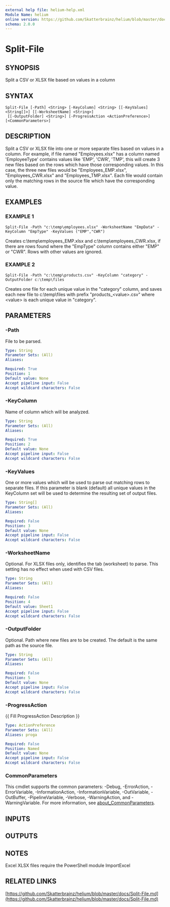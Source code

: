 ```yaml
---
external help file: helium-help.xml
Module Name: helium
online version: https://github.com/Skatterbrainz/helium/blob/master/docs/Split-File.md
schema: 2.0.0
---
```


# Split-File

## SYNOPSIS
Split a CSV or XLSX file based on values in a column

## SYNTAX

```
Split-File [-Path] <String> [-KeyColumn] <String> [[-KeyValues] <String[]>] [[-WorksheetName] <String>]
 [[-OutputFolder] <String>] [-ProgressAction <ActionPreference>] [<CommonParameters>]
```

## DESCRIPTION
Split a CSV or XLSX file into one or more separate files based on values
in a column.
For example, if file named "Employees.xlsx" has a column named 'EmployeeType' contains values
like 'EMP', 'CWR', 'TMP', this will create 3 new files based on the rows which have those corresponding values.
In this case, the three new files would be "Employees_EMP.xlsx", "Employees_CWR.xlsx" and "Employees_TMP.xlsx".
Each file would contain only the matching rows in the source file which have the corresponding value.

## EXAMPLES

### EXAMPLE 1
```
Split-File -Path "c:\temp\employees.xlsx" -WorksheetName "EmpData" -KeyColumn "EmpType" -KeyValues ("EMP","CWR")
```

Creates c:\temp\employees_EMP.xlsx and c:\temp\employees_CWR.xlsx, if there are rows found
where the "EmpType" column contains either "EMP" or "CWR". 
Rows with other values are ignored.

### EXAMPLE 2
```
Split-File -Path "c:\temp\products.csv" -KeyColumn "category" -OutputFolder c:\temp\files
```

Creates one file for each unique value in the "category" column, and saves each new file to c:\temp\files
with prefix "products_\<value\>.csv" where \<value\> is each unique value in "category".

## PARAMETERS

### -Path
File to be parsed.

```yaml
Type: String
Parameter Sets: (All)
Aliases:

Required: True
Position: 1
Default value: None
Accept pipeline input: False
Accept wildcard characters: False
```

### -KeyColumn
Name of column which will be analyzed.

```yaml
Type: String
Parameter Sets: (All)
Aliases:

Required: True
Position: 2
Default value: None
Accept pipeline input: False
Accept wildcard characters: False
```

### -KeyValues
One or more values which will be used to parse out matching rows to separate files.
If this parameter is blank (default) all unique values in the KeyColumn set will be
used to determine the resulting set of output files.

```yaml
Type: String[]
Parameter Sets: (All)
Aliases:

Required: False
Position: 3
Default value: None
Accept pipeline input: False
Accept wildcard characters: False
```

### -WorksheetName
Optional.
For XLSX files only, identifies the tab (worksheet) to parse.
This setting has no effect when used with CSV files.

```yaml
Type: String
Parameter Sets: (All)
Aliases:

Required: False
Position: 4
Default value: Sheet1
Accept pipeline input: False
Accept wildcard characters: False
```

### -OutputFolder
Optional.
Path where new files are to be created.
The default is the same path as the source file.

```yaml
Type: String
Parameter Sets: (All)
Aliases:

Required: False
Position: 5
Default value: None
Accept pipeline input: False
Accept wildcard characters: False
```

### -ProgressAction
{{ Fill ProgressAction Description }}

```yaml
Type: ActionPreference
Parameter Sets: (All)
Aliases: proga

Required: False
Position: Named
Default value: None
Accept pipeline input: False
Accept wildcard characters: False
```

### CommonParameters
This cmdlet supports the common parameters: -Debug, -ErrorAction, -ErrorVariable, -InformationAction, -InformationVariable, -OutVariable, -OutBuffer, -PipelineVariable, -Verbose, -WarningAction, and -WarningVariable. For more information, see [about_CommonParameters](http://go.microsoft.com/fwlink/?LinkID=113216).

## INPUTS

## OUTPUTS

## NOTES
Excel XLSX files require the PowerShell module ImportExcel

## RELATED LINKS

[https://github.com/Skatterbrainz/helium/blob/master/docs/Split-File.md](https://github.com/Skatterbrainz/helium/blob/master/docs/Split-File.md)

